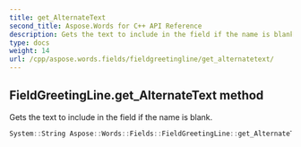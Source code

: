 ```yaml
---
title: get_AlternateText
second_title: Aspose.Words for C++ API Reference
description: Gets the text to include in the field if the name is blank. 
type: docs
weight: 14
url: /cpp/aspose.words.fields/fieldgreetingline/get_alternatetext/
---
```

## FieldGreetingLine.get_AlternateText method


Gets the text to include in the field if the name is blank.

```cpp
System::String Aspose::Words::Fields::FieldGreetingLine::get_AlternateText()
```

